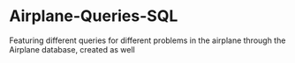 # Airplane-Queries-SQL
Featuring different queries for different problems in the airplane through the Airplane database, created as well
